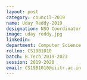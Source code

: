 ```yaml
---
layout: post
category: council-2019
name: Uday Reddy-2019
designation: NSO Coordinator
image: uday reddy.jpg
linkedin:
department: Computer Science
rollno: CS19B1010
batch: B.Tech 2019-2023
session: 2019-2020
email: CS19B1010@iiitr.ac.in
---
```


<!-- @format -->
